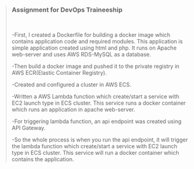 ><h3>Assignment for DevOps Traineeship</h3><br>
><p>-First, I created a Dockerfile for building a docker image which contains application code and required modules. This application is simple application created using html and php. It runs on Apache web-server and uses AWS RDS-MySQL as a database.</p>
><p>-Then build a docker image and pushed it to the private registry in AWS ECR(Elastic Container Registry).</p>
><p>-Created and configured a cluster in AWS ECS.</p>
><p>-Written a AWS Lambda function which create/start a service with EC2 launch type in ECS cluster. This service runs a docker container which runs an application in apache web-server.</p>
><p>-For triggering lambda function, an api endpoint was created using API Gateway.</p>
><p>-So the whole process is when you run the api endpoint, it will trigger the lambda function which create/start a service with EC2 launch type in ECS cluster. This service will run a docker container which contains the application.</p>
